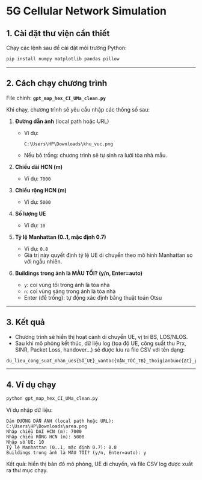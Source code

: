 # 5G Cellular Network Simulation

## 1. Cài đặt thư viện cần thiết
Chạy các lệnh sau để cài đặt môi trường Python:

```bash
pip install numpy matplotlib pandas pillow
```

---

## 2. Cách chạy chương trình
File chính: **`gpt_map_hex_CI_UMa_clean.py`**

Khi chạy, chương trình sẽ yêu cầu nhập các thông số sau:

1. **Đường dẫn ảnh** (local path hoặc URL)  
   - Ví dụ:  
     ```
     C:\Users\HP\Downloads\khu_vuc.png
     ```
   - Nếu bỏ trống: chương trình sẽ tự sinh ra lưới tòa nhà mẫu.

2. **Chiều dài HCN (m)**  
   - Ví dụ: `7000`

3. **Chiều rộng HCN (m)**  
   - Ví dụ: `5000`

4. **Số lượng UE**  
   - Ví dụ: `10`

5. **Tỷ lệ Manhattan (0..1, mặc định 0.7)**  
   - Ví dụ: `0.8`  
   - Giá trị này quyết định tỷ lệ UE di chuyển theo mô hình Manhattan so với ngẫu nhiên.

6. **Buildings trong ảnh là MÀU TỐI? (y/n, Enter=auto)**  
   - `y`: coi vùng tối trong ảnh là tòa nhà  
   - `n`: coi vùng sáng trong ảnh là tòa nhà  
   - Enter (để trống): tự động xác định bằng thuật toán Otsu

---

## 3. Kết quả
- Chương trình sẽ hiển thị hoạt cảnh di chuyển UE, vị trí BS, LOS/NLOS.  
- Sau khi mô phỏng kết thúc, dữ liệu log (tọa độ UE, công suất thu Prx, SINR, Packet Loss, handover…) sẽ được lưu ra file CSV với tên dạng:

```
du_lieu_cong_suat_nhan_ues{SỐ_UE}_vantoc{VẬN_TỐC_TB}_thoigianbuoc{Δt}_ptx{Ptx}_buoc{STEPS}_hom{HOM}.csv
```

---

## 4. Ví dụ chạy
```bash
python gpt_map_hex_CI_UMa_clean.py
```

Ví dụ nhập dữ liệu:
```
Dán ĐƯỜNG DẪN ẢNH (local path hoặc URL): C:\Users\HP\Downloads\area.png
Nhập chiều DÀI HCN (m): 7000
Nhập chiều RỘNG HCN (m): 5000
Nhập số UE: 10
Tỷ lệ Manhattan (0..1, mặc định 0.7): 0.8
Buildings trong ảnh là MÀU TỐI? (y/n, Enter=auto): y
```

Kết quả: hiển thị bản đồ mô phỏng, UE di chuyển, và file CSV log được xuất ra thư mục chạy.
